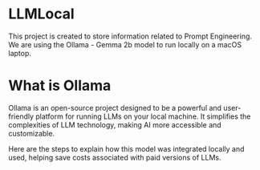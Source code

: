 # LLMLocal
This project is created to store information related to Prompt Engineering. We are using the Ollama - Gemma 2b model to run locally on a macOS laptop.

# What is Ollama
Ollama is an open-source project designed to be a powerful and user-friendly platform for running LLMs on your local machine. It simplifies the complexities of LLM technology, making AI more accessible and customizable.

Here are the steps to explain how this model was integrated locally and used, helping save costs associated with paid versions of LLMs.
